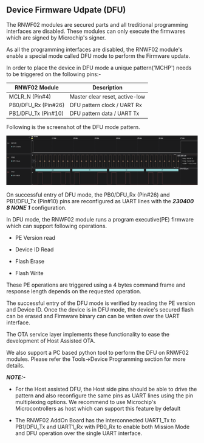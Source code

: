 ## Device Firmware Udpate (DFU)

The RNWF02 modules are secured parts and all treditional programming interfaces are disabled. These modules can only execute the firmwares which are signed by Microchip's signer. 

As all the programming interfaces are disabled, the RNWF02 module's enable a special mode called DFU mode to perform the Firmware update. 


In order to place the device in DFU mode a unique pattern('MCHP') needs to be triggered on the following pins:-

| RNWF02 Module      |  Description                   |
|--------------------|------------------------------- |
|MCLR_N (Pin#4)      | Master clear reset, active-low |
|PB0/DFU_Rx (Pin#26) | DFU pattern clock / UART Rx    |
|PB1/DFU_Tx (Pin#10) | DFU pattern data / UART Tx     |


Following is the screenshot of the DFU mode pattern. 

<p align="center"><img width="700" src="../../assets/dfu_pattern.png">
      </p>



On successful entry of DFU mode, the PB0/DFU_Rx (Pin#26) and PB1/DFU_Tx (Pin#10) pins are reconfigured as UART lines with the ***230400 8 NONE 1*** configuration. 



In DFU mode, the RNWF02 module runs a program executive(PE) firmware which can support following operations. 
- PE Version read
<!---	
	The PE Version read command frame is as following:- 

	|READ   | byte 0 | CMD   | byte 2|
	|-------|--------|-------|-------|
	| 0x01  | 0x00   | 0x07  | 0x01  |

	The response to the command would be 4 bytes in the following format:-

	|PE Version | byte 1 | CMD   | byte 3    |
	|-----------|--------|-------|-----------|
	| 0x01      | 0x00   | 0x07  | 0x00      |
--->
- Device ID Read
<!---
	The Device ID read command frame is as following:- 

	|READ   | byte0 | byte 1| byte 2|
	|-------|-------|-------|-------|
	| 0x01  | 0x00  | 0x00  | 0x01  |

	The response to the command would be 8 bytes in the following format:-

	| byte 0| byte 1 | CMD   | byte 3   | ID Byte 0 | ID Byte 0 | ID Byte 0 | ID Byte 0 |
	|-------|--------|-------|----------|-----------|-----------|-----------|-----------|
	| 0x00  | 0x00   | 0x0A  | 0x00     | 0x53      | 0x00      |   0xC7    |  0x29     |  
--->
- Flash Erase

- Flash Write

These PE operations are triggered using a 4 bytes command frame and response length depends on the requested operation. 

The successful entry of the DFU mode is verified by reading the PE version and Device ID.
Once the device is in DFU mode, the device's secured flash can be erased and Firmware binary can can be writen over the UART interface.

The OTA service layer implements these functionality to ease the development of Host Assisted OTA. 

We also support a PC based python tool to perform the DFU on RNWF02 modules. Please refer the Tools->Device Programming section for more details.


**_NOTE:-_** 

- For the Host assisted DFU, the Host side pins should be able to drive the pattern and also reconfigure the same pins as UART lines using the pin multiplexing options. We recommend to use Microchip's Microcontrollers as host which can support this feature by default

- The RNWF02 AddOn Board has the interconnected UART1_Tx to PB1/DFU_Tx and UART1_Rx with PB0_Rx to enable both Mission Mode and DFU operation over the single UART interface.

 



